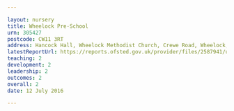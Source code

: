 ```yaml
---

layout: nursery
title: Wheelock Pre-School
urn: 305427
postcode: CW11 3RT
address: Hancock Hall, Wheelock Methodist Church, Crewe Road, Wheelock, SANDBACH, Cheshire, CW11 3RT
latestReportUrl: https://reports.ofsted.gov.uk/provider/files/2587941/urn/305427.pdf
teaching: 2
development: 2
leadership: 2
outcomes: 2
overall: 2
date: 12 July 2016

---
```

